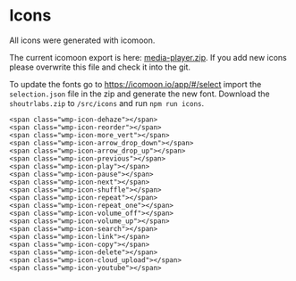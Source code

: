Icons
=======

All icons were generated with icomoon.

The current icomoon export is here: <a href="../icons/media-player.zip">media-player.zip</a>. If you add new icons please overwrite this file and check it into the git.

To update the fonts go to https://icomoon.io/app/#/select import the `selection.json` file in the zip and generate the new font. Download the `shoutrlabs.zip` to `/src/icons` and run `npm run icons`.


```
<span class="wmp-icon-dehaze"></span>
<span class="wmp-icon-reorder"></span>
<span class="wmp-icon-more_vert"></span>
<span class="wmp-icon-arrow_drop_down"></span>
<span class="wmp-icon-arrow_drop_up"></span>
<span class="wmp-icon-previous"></span>
<span class="wmp-icon-play"></span>
<span class="wmp-icon-pause"></span>
<span class="wmp-icon-next"></span>
<span class="wmp-icon-shuffle"></span>
<span class="wmp-icon-repeat"></span>
<span class="wmp-icon-repeat_one"></span>
<span class="wmp-icon-volume_off"></span>
<span class="wmp-icon-volume_up"></span>
<span class="wmp-icon-search"></span>
<span class="wmp-icon-link"></span>
<span class="wmp-icon-copy"></span>
<span class="wmp-icon-delete"></span>
<span class="wmp-icon-cloud_upload"></span>
<span class="wmp-icon-youtube"></span>
```


